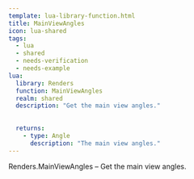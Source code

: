 ```yaml
---
template: lua-library-function.html
title: MainViewAngles
icon: lua-shared
tags:
  - lua
  - shared
  - needs-verification
  - needs-example
lua:
  library: Renders
  function: MainViewAngles
  realm: shared
  description: "Get the main view angles."
  
  
  returns:
    - type: Angle
      description: "The main view angles."
---
```


<div class="lua__search__keywords">
Renders.MainViewAngles &#x2013; Get the main view angles.
</div>
